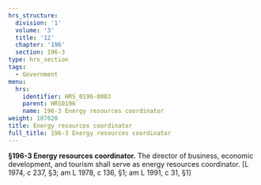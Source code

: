 ```yaml
---
hrs_structure:
  division: '1'
  volume: '3'
  title: '12'
  chapter: '196'
  section: 196-3
type: hrs_section
tags:
  - Government
menu:
  hrs:
    identifier: HRS_0196-0003
    parent: HRS0196
    name: 196-3 Energy resources coordinator
weight: 107020
title: Energy resources coordinator
full_title: 196-3 Energy resources coordinator
---
```

**§196-3 Energy resources coordinator.** The director of business, economic development, and tourism shall serve as energy resources coordinator. [L 1974, c 237, §3; am L 1978, c 136, §1; am L 1991, c 31, §1]